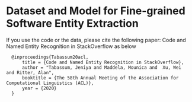 # Dataset and Model for Fine-grained Software Entity Extraction






If you use the code or the data, please cite the following paper: Code and Named Entity Recognition in StackOverflow as below



      @inproceedings{Tabassum20acl,
          title = {Code and Named Entity Recognition in StackOverflow},
          author = "Tabassum, Jeniya and Maddela, Mounica and  Xu, Wei  and Ritter, Alan",
          booktitle = {The 58th Annual Meeting of the Association for Computational Linguistics (ACL)},
          year = {2020}
      }

